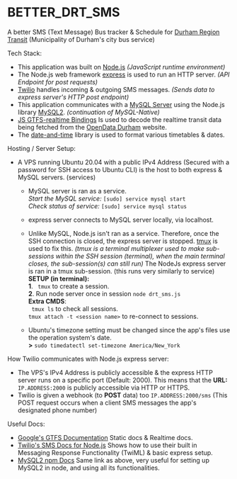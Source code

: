 # BETTER_DRT_SMS
A better SMS (Text Message) Bus tracker &amp; Schedule for [Durham Region Transit](https://www.durhamregiontransit.com/) (Municipality of Durham's city bus service)

Tech Stack:
* This application was built on [Node.js](https://nodejs.org/en/) *(JavaScript runtime environment)* 
* The Node.js web framework [express](https://www.npmjs.com/package/express) is used to run an HTTP server. *(API Endpoint for post requests)*
* [Twilio](https://www.twilio.com/sms)  handles incoming & outgoing SMS messages. *(Sends data to express server's HTTP post endpoint)*
* This application communicates with a [MySQL Server](https://www.mysql.com/) using the Node.js library [MySQL2](https://www.npmjs.com/package/mysql2). *(continuation of MySQL-Native)*
* [JS GTFS-realtime Bindings](https://www.npmjs.com/package/gtfs-realtime-bindings) Is used to decode the realtime transit data being fetched from the [OpenData Durham](https://opendata.durham.ca/search?q=gtfs) website.
* The [date-and-time](https://www.npmjs.com/package/date-and-time) library is used to format various timetables &amp; dates.

Hosting / Server Setup:
* A VPS running Ubuntu 20.04 with a public IPv4 Address (Secured with a password for SSH access to Ubuntu CLI) is the host to both express & MySQL servers. (services) <br>

    - MySQL server is ran as a service.<br>*Start the MySQL service:* ```[sudo] service mysql start``` <br>*Check status of service:* ```[sudo] service mysql status```
    -  express server connects to MySQL server locally, via localhost.

    -  Unlike MySQL, Node.js isn't ran as a service. Therefore, once the SSH connection is closed, the express server is stopped. [tmux](https://tmuxcheatsheet.com/) is used to fix this.  *(tmux is a terminal multiplexer used to make sub-sessions within the SSH session (terminal), when the main terminal closes, the sub-session(s) can still run)* The NodeJs express server is ran in a tmux sub-session. (this runs very similarly to service) <br>**SETUP (in terminal):**<br>**1**. ``` tmux``` to create a session.<br>**2**. Run node server once in session ```node drt_sms.js```<br>**Extra CMDS**:<br>  ``` tmux ls``` to check all sessions.<br>```tmux attach -t <session name>``` to re-connect to sessions.

    - Ubuntu's timezone setting must be changed since the app's files use the operation system's date.
<br>**>** ``` sudo timedatectl set-timezone America/New_York ``` 

How Twilio communicates with Node.js express server:
* The VPS's IPv4 Address is publicly accessible & the express HTTP server runs on a specific port (Default: 2000). This means that the **URL:** ```IP.ADDRESS:2000``` is publicly accessible via HTTP or HTTPS.
* Twilio is given a webhook (to **POST** data) too ```IP.ADDRESS:2000/sms``` (This POST request occurs when a client SMS messages the app's designated phone number)

Useful Docs:
* [Google's GTFS Documentation](https://developers.google.com/transit/gtfs) Static docs & Realtime docs.
* [Twilio's SMS Docs for Node.js](https://www.twilio.com/docs/sms/tutorials/how-to-receive-and-reply-node-js) Shows how to use their built in Messaging Response Functionality (TwiML) &amp; basic express setup.
* [MySQL2 npm Docs](https://www.npmjs.com/package/mysql2) Same link as above, very useful for setting up MySQL2 in node, and using all its functionalities.




